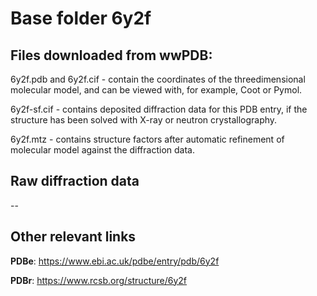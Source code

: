 # Base folder 6y2f

## Files downloaded from wwPDB:

6y2f.pdb and 6y2f.cif - contain the coordinates of the threedimensional molecular model, and can be viewed with, for example, Coot or Pymol.

6y2f-sf.cif - contains deposited diffraction data for this PDB entry, if the structure has been solved with X-ray or neutron crystallography.

6y2f.mtz - contains structure factors after automatic refinement of molecular model against the diffraction data.

## Raw diffraction data

--<br> 

## Other relevant links 
**PDBe**:  https://www.ebi.ac.uk/pdbe/entry/pdb/6y2f
 
**PDBr**: https://www.rcsb.org/structure/6y2f 
